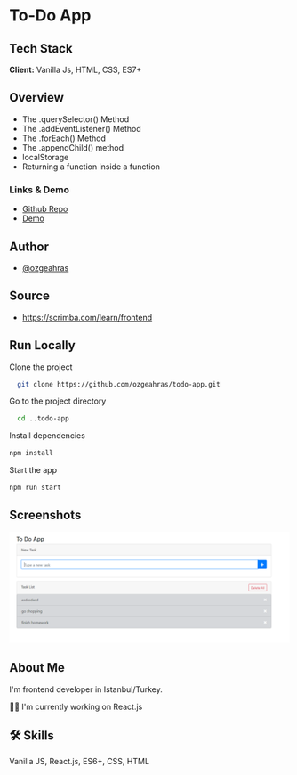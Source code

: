 # To-Do App

## Tech Stack

**Client:** Vanilla Js, HTML, CSS, ES7+

## Overview

- The .querySelector() Method
- The .addEventListener() Method
- The .forEach() Method
- The .appendChild() method
- localStorage
- Returning a function inside a function

### Links & Demo

- [Github Repo](https://github.com/ozgeahras/todo-app)
- [Demo](https://ozgeahras.github.io/todo-app/)

## Author

- [@ozgeahras](https://github.com/ozgeahras)

## Source

- https://scrimba.com/learn/frontend

## Run Locally

Clone the project

```bash
  git clone https://github.com/ozgeahras/todo-app.git
```

Go to the project directory

```bash
  cd ..todo-app
```

Install dependencies

```bash
npm install
```

Start the app

```bash
npm run start
```

## Screenshots

![App Screenshot](https://github.com/ozgeahras/todo-app/blob/main/screenshot.png)

## About Me

I'm frontend developer in Istanbul/Turkey.

👩‍💻 I'm currently working on React.js

## 🛠 Skills

Vanilla JS, React.js, ES6+, CSS, HTML
